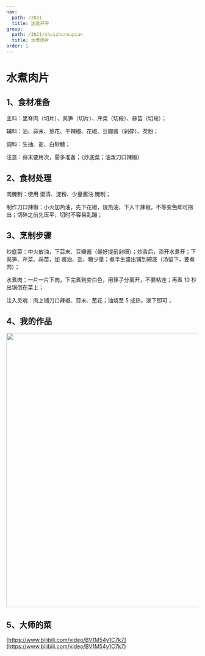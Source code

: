 ```yaml
---
nav:
  path: /2021
  title: 这就开干
group:
  path: /2021/shuizhuroupian
  title: 水煮肉片
order: 1
---
```


# 水煮肉片

## 1、食材准备

主料：里脊肉（切片）、莴笋（切片）、芹菜（切段）、蒜苗（切段）；

辅料：油、蒜末、葱花、干辣椒、花椒、豆瓣酱（剁碎）、芡粉；

调料：生抽、盐、白砂糖；

注意：蒜末要用次，需多准备；（炒底菜；油泼刀口辣椒）

## 2、食材处理

肉腌制：使用 蛋清、淀粉、少量酱油 腌制；

制作刀口辣椒：小火加热油，先下花椒，烧热油，下入干辣椒，不等变色即可捞出；切碎之前先压平，切时不容易乱蹦；

## 3、烹制步骤

炒底菜：中火放油，下蒜末、豆瓣酱（最好提前剁细）；炒香后，添开水煮开；下莴笋、芹菜、蒜苗，加 酱油、盐、糖少量；煮半生盛出铺到碗底（汤留下，要煮肉）；

水煮肉：一片一片下肉，下完煮到变白色，用筷子分离开，不要粘连；再煮 10 秒出锅倒在菜上；

注入灵魂：肉上铺刀口辣椒、蒜末、葱花；油烧至 5 成热，泼下即可；

## 4、我的作品

<img src="https://img.alicdn.com/imgextra/i3/O1CN012n3HAV1H6lT2AvBuV_!!6000000000709-0-tps-4032-3024.jpg" width="720"/>

## 5、大师的菜

[https://www.bilibili.com/video/BV1M54y1C7k7](https://www.bilibili.com/video/BV1M54y1C7k7)
